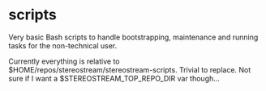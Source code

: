 scripts
=======

Very basic Bash scripts to handle bootstrapping, maintenance and running tasks for the non-technical user.

Currently everything is relative to $HOME/repos/stereostream/stereostream-scripts. Trivial to replace. Not sure if I want a $STEREOSTREAM_TOP_REPO_DIR var though…

